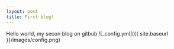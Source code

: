 ```yaml
---
layout: post
title: First blog!
---
```


Hello world, my secon blog on gitbub
![_config.yml]({{ site.baseurl }}/images/config.png)
